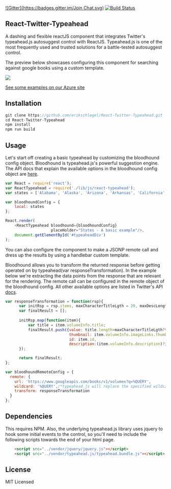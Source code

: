 [![Gitter](https://badges.gitter.im/Join Chat.svg)](https://gitter.im/erikschlegel/React-Twitter-Typeahead?utm_source=badge&utm_medium=badge&utm_campaign=pr-badge&utm_content=badge) [![Build Status](https://travis-ci.org/erikschlegel/React-Twitter-Typeahead.svg)](https://travis-ci.org/erikschlegel/React-Twitter-Typeahead)

## React-Twitter-Typeahead
A dashing and flexible reactJS component that integrates Twitter's typeahead.js autosuggest control with ReactJS. Typeahead.js is one of the most frequently used and trusted solutions for a battle-tested autosuggest control. 

The preview below showcases configuring this component for searching against google books using a custom template.

![](https://raw.githubusercontent.com/erikschlegel/React-Twitter-Typeahead/master/assets/react-typeahead-animation.gif)

[See some examples on our Azure site](http://reactypeahead.azurewebsites.net/example/)

## Installation
```js
git clone https://github.com/erikschlegel/React-Twitter-Typeahead.git
cd React-Twitter-Typeahead
npm install
npm run build
```
## Usage
Let's start off creating a basic typeahead by customizing the bloodhound config object. Bloodhound is typeahead.js's powerful suggestion engine. The API docs that explain the available options in the bloodhound config object are [here](https://github.com/twitter/typeahead.js/blob/master/doc/bloodhound.md#options).
```js
var React = require('react');
var ReactTypeahead = require('./lib/js/react-typeahead');
var states = ['Alabama', 'Alaska', 'Arizona', 'Arkansas', 'California';//....

var bloodhoundConfig = {
	local: states
};

React.render(
    <ReactTypeahead bloodhound={bloodhoundConfig} 
                    placeHolder="States - A basic example"/>,
    document.getElementById('#typeaheadDiv')
);
```

You can also configure the component to make a JSONP remote call and dress up the results by using a handlebar custom template.

Bloodhound allows you to transform the returned response before getting operated on by typeahead(var responseTransformation). In the example below we're extracting the data points from the response that are relevant for the rendering. The remote call can be configured in the remote object of the bloodhound config. All other available options are listed in Twitter's API [docs](https://github.com/twitter/typeahead.js/blob/master/doc/bloodhound.md#remote).
```js
var responseTransformation = function(rsp){
      var initRsp = rsp.items, maxCharacterTitleLgth = 29, maxDescLength = 80;
      var finalResult = [];
      
      initRsp.map(function(item){
          var title = item.volumeInfo.title;
          finalResult.push({value: title.length>maxCharacterTitleLgth?title.substring(0, maxCharacterTitleLgth):title,
                            thumbnail: item.volumeInfo.imageLinks.thumbnail,
                            id: item.id,
                            description:(item.volumeInfo.description)?item.volumeInfo.description.substring(0, maxDescLength):''});
      });

      return finalResult;
};

var bloodhoundRemoteConfig = {
  remote: {
    url: 'https://www.googleapis.com/books/v1/volumes?q=%QUERY',
    wildcard: '%QUERY',/*typeahead.js will replace the specified wildcard with the inputted value in the GET call*/
    transform: responseTransformation
  }
};
```

## Dependencies
This requires NPM. Also, the underlying typeahead.js library uses jquery to hook some initial events to the control, so you'll need to include the following scripts towards the end of your html page.   
```html
    <script src="../vendor/jquery/jquery.js"></script>
    <script src="../vendor/typeahead.js/typeahead.bundle.js"></script>
```

## License
MIT Licensed